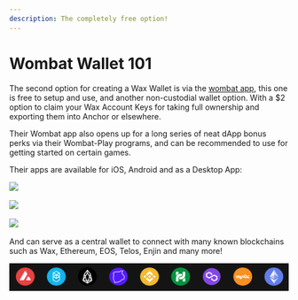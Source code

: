 ```yaml
---
description: The completely free option!
---
```


# Wombat Wallet 101

The second option for creating a Wax Wallet is via the [wombat app](https://www.wombat.app/the-app), this one is free to setup and use, and another non-custodial wallet option. With a $2 option to claim your Wax Account Keys for taking full ownership and exporting them into Anchor or elsewhere.

Their Wombat app also opens up for a long series of neat dApp bonus perks via their Wombat-Play programs, and can be recommended to use for getting started on certain games.

Their apps are available for iOS, Android and as a Desktop App:

[![](https://assets-global.website-files.com/628ccc5810f7b0809540c835/6295d6de5b4346678d1a8bb9\_download-appstore.svg)](https://apps.apple.com/de/app/wombat-wallet/id1474392110)

[![](https://assets-global.website-files.com/628ccc5810f7b0809540c835/6295d6de20598e8c70efc8cc\_download-googleplay.svg)](https://play.google.com/store/apps/details?id=io.getwombat.android)

[![](https://assets-global.website-files.com/628ccc5810f7b0809540c835/64be59de7010b67112efadb8\_Desktop%20Button.svg)](https://desktop.wombat.app/home)

And can serve as a central wallet to connect with many known blockchains such as Wax, Ethereum, EOS, Telos, Enjin and many more!

![](<../../../.gitbook/assets/image (132).png>)

